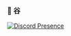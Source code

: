 ### 🥤 ⾕

[![Discord Presence](https://lanyard.cnrad.dev/api/467760650626531331)](https://discord.com/users/467760650626531331)
